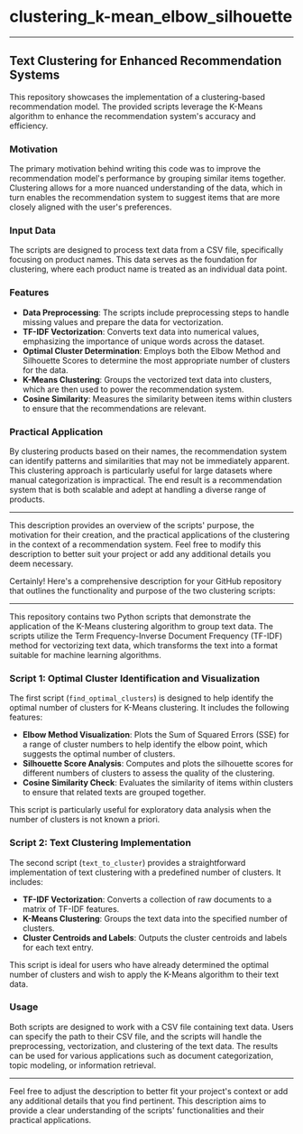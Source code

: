 # clustering_k-mean_elbow_silhouette

---

## Text Clustering for Enhanced Recommendation Systems

This repository showcases the implementation of a clustering-based recommendation model. The provided scripts leverage the K-Means algorithm to enhance the recommendation system's accuracy and efficiency.

### Motivation

The primary motivation behind writing this code was to improve the recommendation model's performance by grouping similar items together. Clustering allows for a more nuanced understanding of the data, which in turn enables the recommendation system to suggest items that are more closely aligned with the user's preferences.

### Input Data

The scripts are designed to process text data from a CSV file, specifically focusing on product names. This data serves as the foundation for clustering, where each product name is treated as an individual data point.

### Features

- **Data Preprocessing**: The scripts include preprocessing steps to handle missing values and prepare the data for vectorization.
- **TF-IDF Vectorization**: Converts text data into numerical values, emphasizing the importance of unique words across the dataset.
- **Optimal Cluster Determination**: Employs both the Elbow Method and Silhouette Scores to determine the most appropriate number of clusters for the data.
- **K-Means Clustering**: Groups the vectorized text data into clusters, which are then used to power the recommendation system.
- **Cosine Similarity**: Measures the similarity between items within clusters to ensure that the recommendations are relevant.

### Practical Application

By clustering products based on their names, the recommendation system can identify patterns and similarities that may not be immediately apparent. This clustering approach is particularly useful for large datasets where manual categorization is impractical. The end result is a recommendation system that is both scalable and adept at handling a diverse range of products.

---

This description provides an overview of the scripts' purpose, the motivation for their creation, and the practical applications of the clustering in the context of a recommendation system. Feel free to modify this description to better suit your project or add any additional details you deem necessary.


Certainly! Here's a comprehensive description for your GitHub repository that outlines the functionality and purpose of the two clustering scripts:

---



This repository contains two Python scripts that demonstrate the application of the K-Means clustering algorithm to group text data. The scripts utilize the Term Frequency-Inverse Document Frequency (TF-IDF) method for vectorizing text data, which transforms the text into a format suitable for machine learning algorithms.

### Script 1: Optimal Cluster Identification and Visualization

The first script (`find_optimal_clusters`) is designed to help identify the optimal number of clusters for K-Means clustering. It includes the following features:
- **Elbow Method Visualization**: Plots the Sum of Squared Errors (SSE) for a range of cluster numbers to help identify the elbow point, which suggests the optimal number of clusters.
- **Silhouette Score Analysis**: Computes and plots the silhouette scores for different numbers of clusters to assess the quality of the clustering.
- **Cosine Similarity Check**: Evaluates the similarity of items within clusters to ensure that related texts are grouped together.

This script is particularly useful for exploratory data analysis when the number of clusters is not known a priori.

### Script 2: Text Clustering Implementation

The second script (`text_to_cluster`) provides a straightforward implementation of text clustering with a predefined number of clusters. It includes:
- **TF-IDF Vectorization**: Converts a collection of raw documents to a matrix of TF-IDF features.
- **K-Means Clustering**: Groups the text data into the specified number of clusters.
- **Cluster Centroids and Labels**: Outputs the cluster centroids and labels for each text entry.

This script is ideal for users who have already determined the optimal number of clusters and wish to apply the K-Means algorithm to their text data.

### Usage

Both scripts are designed to work with a CSV file containing text data. Users can specify the path to their CSV file, and the scripts will handle the preprocessing, vectorization, and clustering of the text data. The results can be used for various applications such as document categorization, topic modeling, or information retrieval.

---

Feel free to adjust the description to better fit your project's context or add any additional details that you find pertinent. This description aims to provide a clear understanding of the scripts' functionalities and their practical applications.
